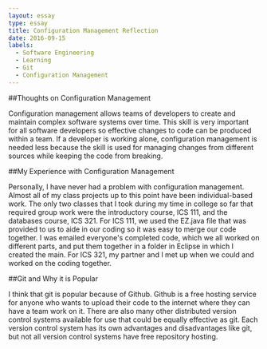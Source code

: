 ```yaml
---
layout: essay
type: essay
title: Configuration Management Reflection
date: 2016-09-15
labels:
  - Software Engineering
  - Learning
  - Git
  - Configuration Management
---
```


##Thoughts on Configuration Management

Configuration management allows teams of developers to create and maintain complex software systems over time. This skill is very important for all software developers so effective changes to code can be produced within a team. If a developer is working alone, configuration management is needed less because the skill is used for managing changes from different sources while keeping the code from breaking.

##My Experience with Configuration Management

Personally, I have never had a problem with configuration management. Almost all of my class projects up to this point have been individual-based work. The only two classes that I took during my time in college so far that required group work were the introductory course, ICS 111, and the databases course, ICS 321. For ICS 111, we used the EZ.java file that was provided to us to aide in our coding so it was easy to merge our code together. I was emailed everyone's completed code, which we all worked on different parts, and put them together in a folder in Eclipse in which I created the main. For ICS 321, my partner and I met up when we could and worked on the coding together.

##Git and Why it is Popular

I think that git is popular because of Github. Github is a free hosting service for anyone who wants to upload their code to the internet where they can have a team work on it. There are also many other distributed version control systems available for use that could be equally effective as git. Each version control system has its own advantages and disadvantages like git, but not all version control systems have free repository hosting.
